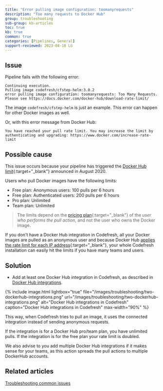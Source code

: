 ```yaml
---
title: "Error pulling image configuration: toomanyrequests"
description: "Too many requests to Docker Hub"
group: troubleshooting
sub-group: kb-articles
toc: true
kb: true
common: true
categories: [Pipelines, General]
support-reviewed: 2023-04-18 LG
---
```


## Issue

Pipeline fails with the following error:

```shell
Continuing execution.
Pulling image codefresh/cfstep-helm:3.0.2 
error pulling image configuration: toomanyrequests: Too Many Requests. Please see https://docs.docker.com/docker-hub/download-rate-limit/ 
```

The image `codefresh/cfstep-helm` is just an example. This error can happen for other Docker images as well.

Or, with this error message from Docker Hub:

```shell
You have reached your pull rate limit. You may increase the limit by authenticating and upgrading: https://www.docker.com/increase-rate-limit
```

## Possible cause

This issue occurs because your pipeline has triggered the [Docker Hub limit](https://www.docker.com/blog/scaling-docker-to-serve-millions-more-developers-network-egress/){:target="\_blank"} announced in August 2020.

Users who pull Docker images have the following limits:

* Free plan: Anonymous users: 100 pulls per 6 hours
* Free plan: Authenticated users: 200 pulls per 6 hours
* Pro plan: Unlimited
* Team plan: Unlimited

> The limits depend on the [pricing plan](https://www.docker.com/pricing){:target="\_blank"} of the _user who performs the pull action_, and not the user who owns the Docker image.

If you don't have a Docker Hub integration in Codefresh, all your Docker images are pulled as an anonymous user and because Docker Hub [applies the rate limit for each IP address](https://docs.docker.com/docker-hub/download-rate-limit/){:target="\_blank"}, your whole Codefresh installation can easily hit the limits if you have many teams and users.

## Solution

* Add at least one Docker Hub integration in Codefresh, as described in [Docker Hub integrations]({{site.baseurl}}/docs/integrations/docker-registries/docker-hub/).

{% include image.html
lightbox="true"
file="/images/troubleshooting/two-dockerhub-integrations.png"
url="/images/troubleshooting/two-dockerhub-integrations.png"
alt="Docker Hub integrations in Codefresh"
caption="Docker Hub integrations in Codefresh"
max-width="90%"
%}

This way, when Codefresh tries to pull an image, it uses the connected integration instead of sending anonymous requests.

If the integration is for a Docker Hub pro/team plan, you have unlimited pulls. If the integration is for the free plan your rate limit is doubled.  

We also advise to you add multiple Docker Hub integrations if it makes sense for your teams, as this action spreads the pull actions to multiple DockerHub accounts.

## Related articles

[Troubleshooting common issues]({{site.baseurl}}/docs/troubleshooting/common-issues)
